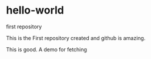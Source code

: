 # hello-world
first repository

This is the First repository created and github is amazing.

This is good.
A demo for fetching
